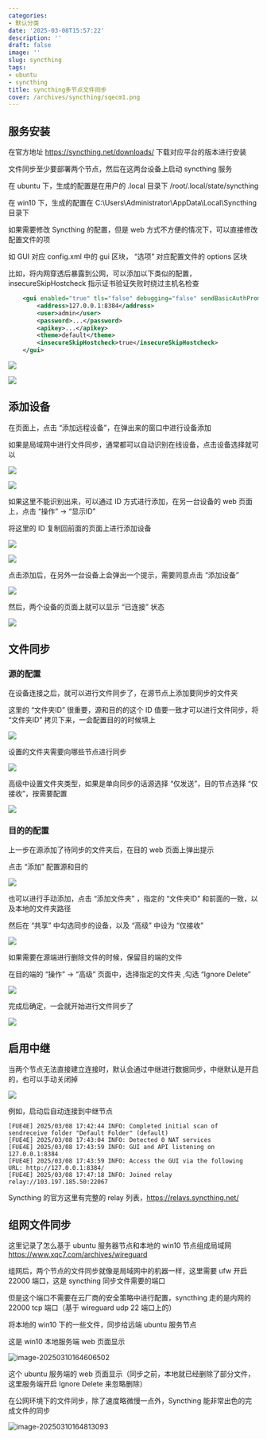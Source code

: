 ```yaml
---
categories:
- 默认分类
date: '2025-03-08T15:57:22'
description: ''
draft: false
image: ''
slug: syncthing
tags:
- ubuntu
- syncthing
title: syncthing多节点文件同步
cover: /archives/syncthing/sqecm1.png
---
```


## 服务安装

在官方地址 https://syncthing.net/downloads/ 下载对应平台的版本进行安装

文件同步至少要部署两个节点，然后在这两台设备上启动 syncthing 服务

在 ubuntu 下，生成的配置是在用户的 .local 目录下 /root/.local/state/syncthing

在 win10 下，生成的配置在 C:\Users\Administrator\AppData\Local\Syncthing 目录下

如果需要修改 Syncthing 的配置，但是 web 方式不方便的情况下，可以直接修改配置文件的项

如 GUI 对应 config.xml 中的 gui 区块， “选项” 对应配置文件的 options 区块

比如，将内网穿透后暴露到公网，可以添加以下类似的配置，insecureSkipHostcheck 指示证书验证失败时绕过主机名检查

```xml
    <gui enabled="true" tls="false" debugging="false" sendBasicAuthPrompt="false">
        <address>127.0.0.1:8384</address>
        <user>admin</user>
        <password>...</password>
        <apikey>...</apikey>
        <theme>default</theme>
        <insecureSkipHostcheck>true</insecureSkipHostcheck>
    </gui>
```


![](/archives/syncthing/sqecm1.png)


![](/archives/syncthing/sr451p.png)


## 添加设备

在页面上，点击 “添加远程设备”，在弹出来的窗口中进行设备添加

如果是局域网中进行文件同步，通常都可以自动识别在线设备，点击设备选择就可以

![](/archives/syncthing/p2sduq.png)

![](/archives/syncthing/p3i9y8.png)

如果这里不能识别出来，可以通过 ID 方式进行添加，在另一台设备的 web 页面上，点击 “操作” -> “显示ID”

将这里的 ID 复制回前面的页面上进行添加设备

![](/archives/syncthing/p5q5bh.png)

![](/archives/syncthing/p6ij9l.png)

点击添加后，在另外一台设备上会弹出一个提示，需要同意点击 “添加设备”

![](/archives/syncthing/p8ljv7.png)


然后，两个设备的页面上就可以显示 “已连接” 状态

![](/archives/syncthing/p9ej81.png)

## 文件同步


### 源的配置

在设备连接之后，就可以进行文件同步了，在源节点上添加要同步的文件夹

这里的 “文件夹ID” 很重要，源和目的的这个 ID 值要一致才可以进行文件同步，将 “文件夹ID” 拷贝下来，一会配置目的的时候填上

![](/archives/syncthing/owar4e.png)

设置的文件夹需要向哪些节点进行同步

![](/archives/syncthing/oyo7ll.png)

高级中设置文件夹类型，如果是单向同步的话源选择 “仅发送”，目的节点选择 “仅接收”，按需要配置

![](/archives/syncthing/ozn3cz.png)


### 目的的配置

上一步在源添加了待同步的文件夹后，在目的 web 页面上弹出提示

点击 “添加” 配置源和目的

![](/archives/syncthing/pdb78f.png)

也可以进行手动添加，点击 “添加文件夹” ，指定的 “文件夹ID” 和前面的一致，以及本地的文件夹路径

然后在 “共享” 中勾选同步的设备，以及 “高级” 中设为 “仅接收”

![](/archives/syncthing/pfbnq6.png)

如果需要在源端进行删除文件的时候，保留目的端的文件

在目的端的 “操作” -> “高级” 页面中，选择指定的文件夹 ,勾选 “Ignore Delete”

![](/archives/syncthing/pjz0uq.png)

完成后确定，一会就开始进行文件同步了

![](/archives/syncthing/phn31f.png)


## 启用中继

当两个节点无法直接建立连接时，默认会通过中继进行数据同步，中继默认是开启的，也可以手动关闭掉

![](/archives/syncthing/twqs11.png)

例如，启动后自动连接到中继节点

```log
[FUE4E] 2025/03/08 17:42:44 INFO: Completed initial scan of sendreceive folder "Default Folder" (default)
[FUE4E] 2025/03/08 17:43:04 INFO: Detected 0 NAT services
[FUE4E] 2025/03/08 17:43:59 INFO: GUI and API listening on 127.0.0.1:8384
[FUE4E] 2025/03/08 17:43:59 INFO: Access the GUI via the following URL: http://127.0.0.1:8384/
[FUE4E] 2025/03/08 17:47:18 INFO: Joined relay relay://103.197.185.50:22067
```

Syncthing 的官方这里有完整的 relay 列表，https://relays.syncthing.net/


## 组网文件同步

这里记录了怎么基于 ubuntu 服务器节点和本地的 win10 节点组成局域网 https://www.xqc7.com/archives/wireguard

组网后，两个节点的文件同步就像是局域网中的机器一样，这里需要 ufw 开启 22000 端口，这是 syncthing 同步文件需要的端口

但是这个端口不需要在云厂商的安全策略中进行配置，syncthing 走的是内网的 22000 tcp 端口（基于 wireguard udp 22 端口上的）

将本地的 win10 下的一些文件，同步给远端 ubuntu 服务节点

这是 win10 本地服务端 web 页面显示

![image-20250310164606502](/archives/syncthing/r81zve.png)

这个 ubuntu 服务端的 web 页面显示（同步之前，本地就已经删除了部分文件，这里服务端开启 Ignore Delete 来忽略删除）

在公网环境下的文件同步，除了速度略微慢一点外，Syncthing 能非常出色的完成文件的同步

![image-20250310164813093](/archives/syncthing/r9aexr.png)
